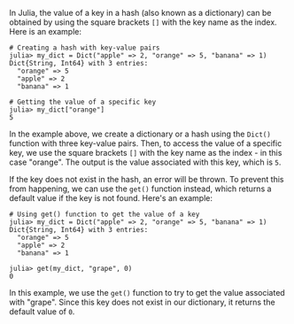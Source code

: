 In Julia, the value of a key in a hash (also known as a dictionary) can be obtained by using the square brackets `[]` with the key name as the index. Here is an example:

```
# Creating a hash with key-value pairs
julia> my_dict = Dict("apple" => 2, "orange" => 5, "banana" => 1)
Dict{String, Int64} with 3 entries:
  "orange" => 5
  "apple" => 2
  "banana" => 1

# Getting the value of a specific key
julia> my_dict["orange"]
5
```

In the example above, we create a dictionary or a hash using the `Dict()` function with three key-value pairs. Then, to access the value of a specific key, we use the square brackets `[]` with the key name as the index - in this case "orange". The output is the value associated with this key, which is `5`.

If the key does not exist in the hash, an error will be thrown. To prevent this from happening, we can use the `get()` function instead, which returns a default value if the key is not found. Here's an example:

```
# Using get() function to get the value of a key
julia> my_dict = Dict("apple" => 2, "orange" => 5, "banana" => 1)
Dict{String, Int64} with 3 entries:
  "orange" => 5
  "apple" => 2
  "banana" => 1

julia> get(my_dict, "grape", 0)
0
```

In this example, we use the `get()` function to try to get the value associated with "grape". Since this key does not exist in our dictionary, it returns the default value of `0`.